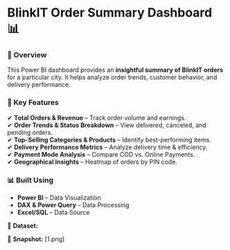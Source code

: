 # BlinkIT Order Summary Dashboard 📊

### 🚀 Overview  
This Power BI dashboard provides an **insightful summary of BlinkIT orders** for a particular city. It helps analyze order trends, customer behavior, and delivery performance.

### 🔹 Key Features  
✔ **Total Orders & Revenue** – Track order volume and earnings.  
✔ **Order Trends & Status Breakdown** – View delivered, canceled, and pending orders.  
✔ **Top-Selling Categories & Products** – Identify best-performing items.  
✔ **Delivery Performance Metrics** – Analyze delivery time & efficiency.  
✔ **Payment Mode Analysis** – Compare COD vs. Online Payments.  
✔ **Geographical Insights** – Heatmap of orders by PIN code.  

### 📊 Built Using  
- **Power BI** – Data Visualization  
- **DAX & Power Query** – Data Processing  
- **Excel/SQL** – Data Source  
  
📂 **Dataset:** 

📂 **Snapshot:** [1.png]
